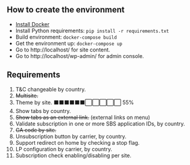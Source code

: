 ## How to create the environment

* [Install Docker](https://docs.docker.com/engine/installation/linux/ubuntu/)
* Install Python requirements: `pip install -r requirements.txt`
* Build environment: `docker-compose build`
* Get the environment up: `docker-compose up`
* Go to http://localhost/ for site content.
* Go to http://localhost/wp-admin/ for admin console.

## Requirements

1. T&C changeable by country.
2. ~~Multisite.~~
3. Theme by site. ⬛⬛⬛⬛⬛⬛⬜⬜⬜⬜⬜ 55%
4. Show tabs by country.
5. ~~Show tabs as an external link.~~ (external links on menu)
6. Validate subscription in one or more SBS application IDs, by country.
7. ~~GA code by site.~~
8. Unsubscription button by carrier, by country.
9. Support redirect on home by checking a stop flag.
10. LP configuration by carrier, by country.
11. Subscription check enabling/disabling per site.
